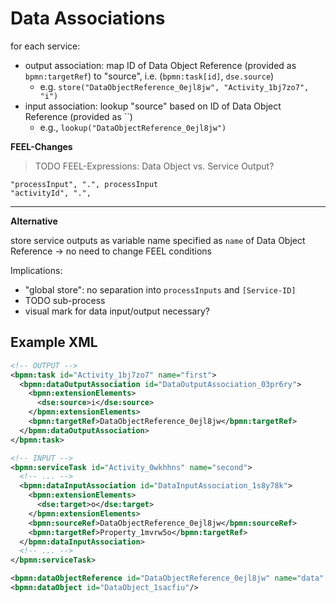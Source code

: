 # Data Associations

for each service:

- output association: map ID of Data Object Reference (provided as `bpmn:targetRef`) to "source", i.e. (`bpmn:task[id]`, `dse.source`)
  - e.g. `store("DataObjectReference_0ejl8jw", "Activity_1bj7zo7", "i")`
- input association: lookup "source" based on ID of Data Object Reference (provided as ``)
  - e.g., `lookup("DataObjectReference_0ejl8jw")`

**FEEL-Changes**

> TODO FEEL-Expressions: Data Object vs. Service Output?

```
"processInput", ".", processInput
"activityId", ".",
```

---

**Alternative**

store service outputs as variable name specified as `name` of Data Object Reference -> no need to change FEEL conditions

Implications:

- "global store": no separation into `processInputs` and `[Service-ID]`
- TODO sub-process
- visual mark for data input/output necessary?

## Example XML

```xml
<!-- OUTPUT -->
<bpmn:task id="Activity_1bj7zo7" name="first">
  <bpmn:dataOutputAssociation id="DataOutputAssociation_03pr6ry">
    <bpmn:extensionElements>
      <dse:source>i</dse:source>
    </bpmn:extensionElements>
    <bpmn:targetRef>DataObjectReference_0ejl8jw</bpmn:targetRef>
  </bpmn:dataOutputAssociation>
</bpmn:task>

<!-- INPUT -->
<bpmn:serviceTask id="Activity_0wkhhns" name="second">
  <!-- ... -->
  <bpmn:dataInputAssociation id="DataInputAssociation_1s8y78k">
    <bpmn:extensionElements>
      <dse:target>o</dse:target>
    </bpmn:extensionElements>
    <bpmn:sourceRef>DataObjectReference_0ejl8jw</bpmn:sourceRef>
    <bpmn:targetRef>Property_1mvrw5o</bpmn:targetRef>
  </bpmn:dataInputAssociation>
  <!-- ... -->
</bpmn:serviceTask>

<bpmn:dataObjectReference id="DataObjectReference_0ejl8jw" name="data" dataObjectRef="DataObject_1sacfiu"/>
<bpmn:dataObject id="DataObject_1sacfiu"/>
```
